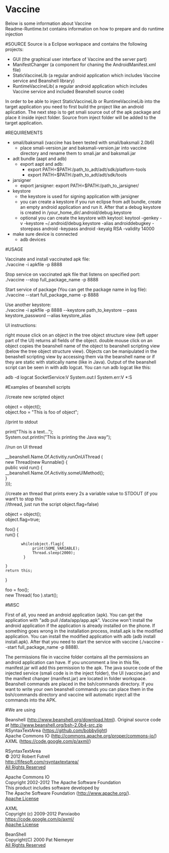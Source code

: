 Vaccine
=======
Below is some information about Vaccine  
Readme-Runtime.txt contains information on how to prepare and do runtime injection

#SOURCE
Source is a Eclipse workspace and contains the following projects:

 - GUI (the graphical user interface of Vaccine and the server part)  
 - ManifestChanger (a component for chaning the AndroidManifest.xml file)
 - StaticVaccineLIb (a regular android application which includes Vaccine service and Beanshell library)    
 - RuntimeVaccineLib( a regular android application which includes Vaccine service and included Beanshell source code)   

In order to be able to inject StaticVaccineLib or RuntimeVaccineLib into the target application you need to first
build the project like an android aplication. The next step is to get smali source out of the apk package and place
it inside inject folder. Source from inject folder will be added to the target application. 


#REQUIREMENTS
 - smali/baksmali (vaccine has been tested with smali/baksmali 2.0b6)
 	- place smali-version.jar and baksmali-version.jar into vaccine directory and rename them to smali.jar and baksmali.jar
 - adt bundle (aapt and adb)
	- export aapt and adb:
		- export PATH=$PATH:/path_to_adt/adt/sdk/platform-tools
		- export PATH=$PATH:/path_to_adt/adt/sdk/tools
 - jarsigner 
	- export jarsigner:
		export PATH=$PATH:/path_to_jarsigner/
 - keystore
	- the keystore is used for signing application with jarsigner
	- you can create a keystore if you run eclipse from adt bundle, create an empty android application and run it. After that  a debug keystore is created in /your_home_dir/.android/debug.keystore
	- optional you can create the keystore with keytool:
		keytool -genkey -v -keystore ~/.android/debug.keystore -alias androiddebugkey -storepass android -keypass android -keyalg RSA -validity 14000
 - make sure device is connected
	- adb devices

#USAGE 

Vaccinate and install vaccinated apk file:  
./vaccine -i apkfile -p 8888

Stop service on vaccinated apk file that listens on specified port:  
./vaccine --stop full_package_name -p 8888

Start service of package (You can get the package name in log file):  
./vaccine --start full_package_name -p 8888

Use another keystore:  
./vaccine -i apkfile -p 8888 --keystore path_to_keystore --pass keystore_password --alias keystore_alias  

UI instructions:

right mouse click on an object in the tree object structure view (left upper part of the UI) returns all fields of the object.
double mouse click on an object copies the beanshell name of the object to beanshell scripting view (below the tree object structure view). Objects can be manipulated in the benashell scripting view by accessing them via the beanshell name or if they are static with statically name (like in Java). Output of the beanshell script can be seen in with adb logcat. You can run adb logcat like this:

adb -d logcat SocketService:V System.out:I System.err:V *:S


#Examples of beanshell scripts

//create new scripted object

object = object();  
object.foo = "This is foo of object";  

//print to stdout

print("This is a text...");  
System.out.println("This is printing the Java way");  


//run on UI thread  

__beanshell.Name.Of.Activitiy.runOnUiThread (  
	new Thread(new Runnable() {   
		public void run() {  
			__beanshell.Name.Of.Activitiy.someUIMethod();  
		}  
}));  


//create an thread that prints every 2s a variable value to STDOUT (if you want't to stop this   
//thread, just run the script object.flag=false)  

object = object();  
object.flag=true;  

foo() {  
    run() {  
    	   
    	   while(object.flag){  
    	   		print(SOME_VARIABLE);  
    	   		Thread.sleep(2000);  
    	   	}  
        
    }  
    return this;  
}  

foo = foo();  
new Thread( foo ).start();  



#MISC

First of all, you need an android application (apk). You can get the application with "adb pull /data/app/app.apk". Vaccine won't install the android application if the application is already installed
on the phone. If something goes wrong in the installation process, install.apk is the modified application. You can install the modified application with adb (adb install install.apk). After that you 
need to start the service with vaccine (./vaccine --start full_package_name -p 8888). 

The permissions file in vaccine folder contains all the permissions an android application can have. If you uncomment a line in this file, manifest.jar will add this permission to the apk. 
The java source code of the injected service (smali code is in the inject folder), the UI (vaccine.jar) and the manifest changer (manifest.jar) are located in folder workspace. Beanshell commands are placed in the bsh/commands directory. If you want to write your own beanshell commands you can place them in the bsh/commands directory and vaccine will automatic inject all the commands into the APK.



#We are using

Beanshell (http://www.beanshell.org/download.html). Original source code at http://www.beanshell.org/bsh-2.0b4-src.zip  
RSyntaxTextArea (https://github.com/bobbylight)  
Apache Commons IO (http://commons.apache.org/proper/commons-io/)  
AXML (https://code.google.com/p/axml/)  

RSyntaxTextArea  
© 2012 Robert Futrell  
http://fifesoft.com/rsyntaxtextarea/  
[All Rights Reserved](./referfiles/RSyntaxTextArea.License.txt)  

Apache Commons IO  
Copyright 2002-2012 The Apache Software Foundation  
This product includes software developed by   
The Apache Software Foundation (http://www.apache.org/).  
[Apache License](./referfiles/Apache.License.txt)  

AXML  
Copyright (c) 2009-2012 Panxiaobo  
https://code.google.com/p/axml/  
[Apache License](./referfiles/Apache.License.txt)  

BeanShell   
Copyright(C) 2000 Pat Niemeyer  
[All Rights Reserved](./referfiles/Beanshell.License.txt)   




